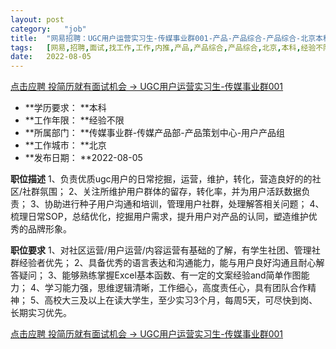 ```yaml
---
layout:	post
category:	"job"
title:	"网易招聘：UGC用户运营实习生-传媒事业群001-产品-产品综合-产品综合-北京本科经验不限"
tags:	[网易,招聘,面试,找工作,工作,内推,产品,产品综合,产品综合,北京,本科,经验不限]
date:	2022-08-05
---
```


[点击应聘 投简历就有面试机会 -> UGC用户运营实习生-传媒事业群001](http://mobile.bole.netease.com/bole/boleDetail?id=42124&employeeId=346f03c3cda5f04c&key=all)



- **学历要求： **本科
- **工作年限： **经验不限
- **所属部门： **传媒事业群-传媒产品部-产品策划中心-用户产品组
- **工作城市： **北京
- **发布日期： **2022-08-05



**职位描述**
1、负责优质ugc用户的日常挖掘，运营，维护，转化，营造良好的的社区/社群氛围；
2、关注所维护用户群体的留存，转化率，并为用户活跃数据负责；
3、协助进行种子用户沟通和培训，管理用户社群，处理解答相关问题；
4、梳理日常SOP，总结优化，挖掘用户需求，提升用户对产品的认同，塑造维护优秀的品牌形象。



**职位要求**
1、对社区运营/用户运营/内容运营有基础的了解，有学生社团、管理社群经验者优先；
2、具备优秀的语言表达和沟通能力，能与用户良好沟通且耐心解答疑问；
3、能够熟练掌握Excel基本函数、有一定的文案经验and简单作图能力；
4、学习能力强，思维逻辑清晰，工作细心，高度责任心，具有团队合作精神；
5、高校大三及以上在读大学生，至少实习3个月，每周5天，可尽快到岗、长期实习优先。



[点击应聘 投简历就有面试机会 -> UGC用户运营实习生-传媒事业群001](http://mobile.bole.netease.com/bole/boleDetail?id=42124&employeeId=346f03c3cda5f04c&key=all)